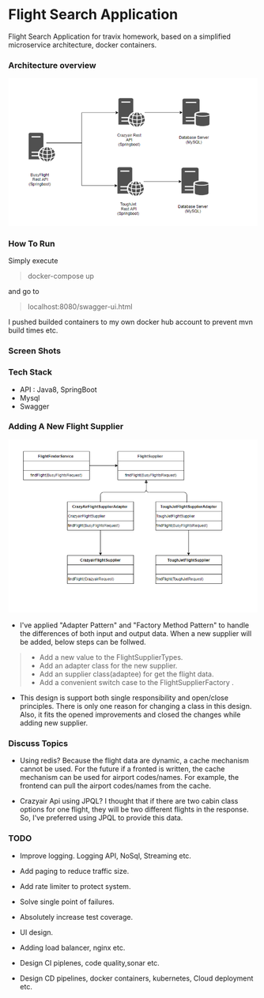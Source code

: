 # Flight Search Application

Flight Search Application for travix homework, based on a simplified microservice architecture, docker containers.

### Architecture overview
![System Design](/documentation-resources/travix-homework-system-design.png)


### How To Run
Simply execute

> docker-compose up

and go to

> localhost:8080/swagger-ui.html

I pushed builded containers to my own docker hub account to prevent mvn build times etc.

### Screen Shots

### Tech Stack
* API : Java8, SpringBoot
* Mysql
* Swagger

### Adding A New Flight Supplier

![System Design](/documentation-resources/travix-homewprk-uml-diagram.PNG)

- I've applied "Adapter Pattern" and "Factory Method Pattern" to handle the differences of both input and output data. When a new supplier  will be added, below steps can be follwed.

>- Add a new value to the FlightSupplierTypes.
>- Add an adapter class for the new supplier.
>- Add an supplier class(adaptee) for get the flight data.
>- Add a convenient switch case to the FlightSupplierFactory .

- This design is support both single responsibility and open/close principles. There is only one reason for changing a class in this design. Also, it fits the opened improvements and closed the changes while adding new supplier.

### Discuss Topics
- Using redis? Because the flight data are dynamic, a cache mechanism cannot be used. For the future if a fronted is written, the cache mechanism can be used for airport codes/names. For example, the frontend can pull the airport codes/names from the cache. 

- Crazyair Api using JPQL? I thought that if there are two cabin class options for one flight, they will be two different flights in the response. So, I've preferred using JPQL to provide this data. 

### TODO
- Improve logging. Logging API, NoSql, Streaming etc.

- Add paging to reduce traffic size.

- Add rate limiter to protect system.

- Solve single point of failures.

- Absolutely increase test coverage.

- UI design.

- Adding load balancer, nginx etc.

- Design CI piplenes, code quality,sonar etc.

- Design CD pipelines, docker containers, kubernetes, Cloud deployment etc.
